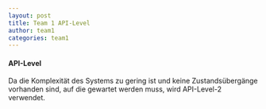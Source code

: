 ```yaml
---
layout: post
title: Team 1 API-Level
author: team1
categories: team1
---
```


#### API-Level

Da die Komplexität des Systems zu gering ist und keine Zustandsübergänge vorhanden sind, 
auf die gewartet werden muss, wird API-Level-2 verwendet. 
